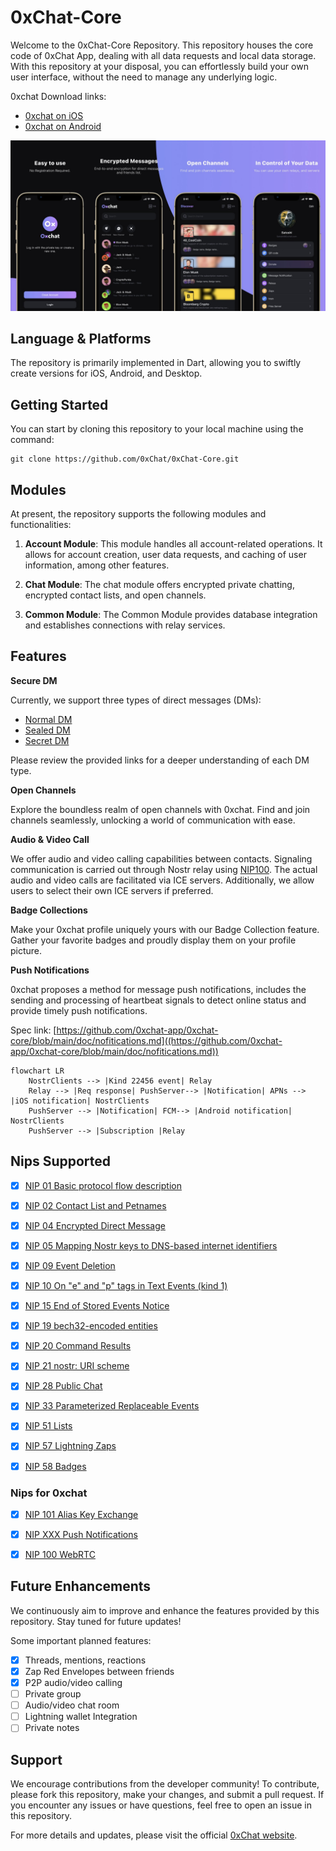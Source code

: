 # 0xChat-Core

Welcome to the 0xChat-Core Repository. This repository houses the core code of 0xChat App, dealing with all data requests and local data storage. With this repository at your disposal, you can effortlessly build your own user interface, without the need to manage any underlying logic.

0xchat Download links:

  - [0xchat on iOS](https://apps.apple.com/app/0xchat/id1637607169)
  - [0xchat on Android](https://play.google.com/store/apps/details?id=com.oxchat.nostr)

![](https://github.com/0xchat-app/.github/blob/main/profile/banner.jpeg)

## Language & Platforms
The repository is primarily implemented in Dart, allowing you to swiftly create versions for iOS, Android, and Desktop.

## Getting Started
You can start by cloning this repository to your local machine using the command:

```git
git clone https://github.com/0xChat/0xChat-Core.git
```

## Modules
At present, the repository supports the following modules and functionalities:

1. **Account Module**: This module handles all account-related operations. It allows for account creation, user data requests, and caching of user information, among other features.

2. **Chat Module**: The chat module offers encrypted private chatting, encrypted contact lists, and open channels.
3. **Common Module**: The Common Module provides database integration and establishes connections with relay services.

## Features

**Secure DM**

Currently, we support three types of direct messages (DMs):

- [Normal DM](https://github.com/nostr-protocol/nips/blob/master/04.md)
- [Sealed DM](https://github.com/vitorpamplona/nips/blob/sealed-dms/24.md)
- [Secret DM](https://github.com/0xchat-app/0xchat-core/blob/main/doc/secretChat.md)

Please review the provided links for a deeper understanding of each DM type.

**Open Channels**

Explore the boundless realm of open channels with 0xchat. Find and join channels seamlessly, unlocking a world of communication with ease.

**Audio & Video Call**

We offer audio and video calling capabilities between contacts. Signaling communication is carried out through Nostr relay using [NIP100](https://github.com/nostr-protocol/nips/blob/16d577fdf5e7fe1b25012919c6882efa1894319e/100.md). The actual audio and video calls are facilitated via ICE servers. Additionally, we allow users to select their own ICE servers if preferred.

**Badge Collections**

Make your 0xchat profile uniquely yours with our Badge Collection feature. Gather your favorite badges and proudly display them on your profile picture.


**Push Notifications**

0xchat proposes a method for message push notifications, includes the sending and processing of heartbeat signals to detect online status and provide timely push notifications.

Spec link: [https://github.com/0xchat-app/0xchat-core/blob/main/doc/nofitications.md]((https://github.com/0xchat-app/0xchat-core/blob/main/doc/nofitications.md))
	
```mermaid
flowchart LR
    NostrClients --> |Kind 22456 event| Relay  
    Relay --> |Req response| PushServer--> |Notification| APNs --> |iOS notification| NostrClients
    PushServer --> |Notification| FCM--> |Android notification| NostrClients
    PushServer --> |Subscription |Relay
```

## Nips Supported
- [x] [NIP 01 Basic protocol flow description](https://github.com/nostr-protocol/nips/blob/master/01.md)
- [x] [NIP 02 Contact List and Petnames](https://github.com/nostr-protocol/nips/blob/master/02.md)
- [x] [NIP 04 Encrypted Direct Message](https://github.com/nostr-protocol/nips/blob/master/04.md)
- [x] [NIP 05 Mapping Nostr keys to DNS-based internet identifiers](https://github.com/nostr-protocol/nips/blob/master/05.md)
- [x] [NIP 09 Event Deletion](https://github.com/nostr-protocol/nips/blob/master/09.md)
- [x] [NIP 10 On "e" and "p" tags in Text Events (kind 1)](https://github.com/nostr-protocol/nips/blob/master/10.md)
- [x] [NIP 15 End of Stored Events Notice](https://github.com/nostr-protocol/nips/blob/master/15.md)
- [x] [NIP 19 bech32-encoded entities](https://github.com/nostr-protocol/nips/blob/master/19.md)
- [x] [NIP 20 Command Results](https://github.com/nostr-protocol/nips/blob/master/20.md)
- [x] [NIP 21 nostr: URI scheme](https://github.com/nostr-protocol/nips/blob/master/21.md)
- [x] [NIP 28 Public Chat](https://github.com/nostr-protocol/nips/blob/master/28.md)
- [x] [NIP 33 Parameterized Replaceable Events](https://github.com/nostr-protocol/nips/blob/master/33.md)
- [x] [NIP 51 Lists](https://github.com/nostr-protocol/nips/blob/master/51.md)
- [x] [NIP 57 Lightning Zaps](https://github.com/nostr-protocol/nips/blob/master/57.md)
- [x] [NIP 58 Badges](https://github.com/nostr-protocol/nips/blob/master/58.md)


### Nips for 0xchat
- [x] [NIP 101 Alias Key Exchange](https://github.com/water783/nips/blob/nip101/101.md)
- [x] [NIP XXX Push Notifications](https://github.com/0xchat-app/0xchat-core/blob/main/doc/nofitications.md)
- [x] [NIP 100 WebRTC](https://github.com/jacany/nips/blob/webrtc/100.md)



## Future Enhancements
We continuously aim to improve and enhance the features provided by this repository. Stay tuned for future updates!

Some important planned features:

- [x] Threads, mentions, reactions
- [x] Zap Red Envelopes between friends
- [x] P2P audio/video calling
- [ ] Private group
- [ ] Audio/video chat room
- [ ] Lightning wallet Integration
- [ ] Private notes

## Support

We encourage contributions from the developer community! To contribute, please fork this repository, make your changes, and submit a pull request. 
If you encounter any issues or have questions, feel free to open an issue in this repository.

For more details and updates, please visit the official [0xChat website](https://www.0xchat.com).
